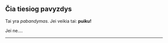 ## Čia tiesiog pavyzdys

Tai yra _pabandymas_. Jei veikia tai:
**puiku!**

Jei ne....

-------------------------
